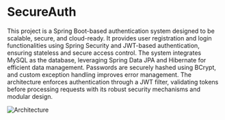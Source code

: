 # SecureAuth

This project is a Spring Boot-based authentication system designed to be scalable, secure, and cloud-ready. It provides user registration and login functionalities using Spring Security and JWT-based authentication, ensuring stateless and secure access control. The system integrates MySQL as the database, leveraging Spring Data JPA and Hibernate for efficient data management. Passwords are securely hashed using BCrypt, and custom exception handling improves error management. The architecture enforces authentication through a JWT filter, validating tokens before processing requests with its robust security mechanisms and modular design. 

![Architecture](https://github.com/user-attachments/assets/2212dc69-3134-4ae7-985e-f2488b959692)
